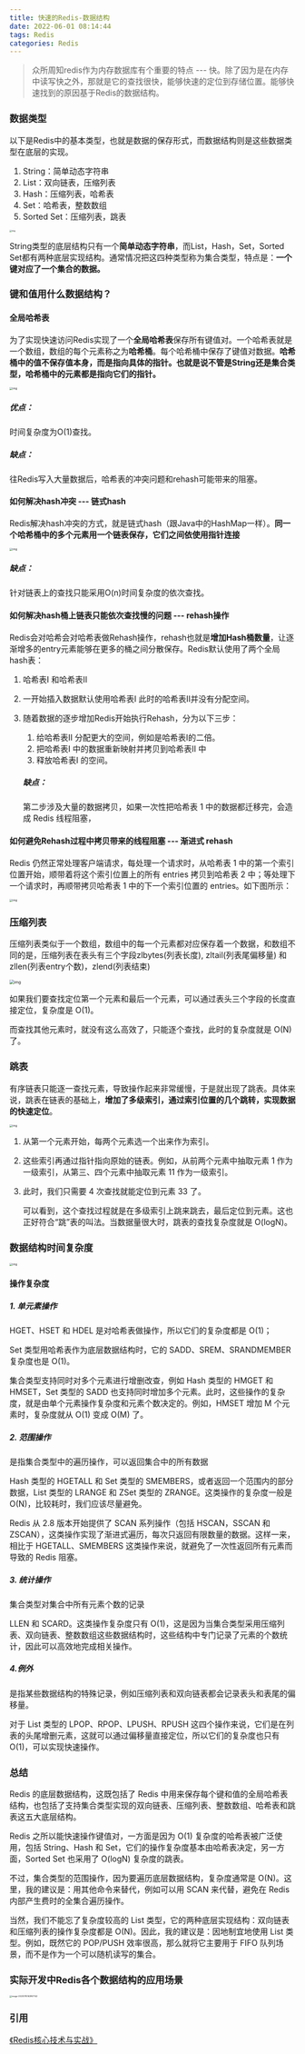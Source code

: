 ```yaml
---
title: 快速的Redis-数据结构
date: 2022-06-01 08:14:44
tags: Redis
categories: Redis 
---
```


> 众所周知redis作为内存数据库有个重要的特点 --- 快。除了因为是在内存中读写快之外，那就是它的查找很快，能够快速的定位到存储位置。能够快速找到的原因基于Redis的数据结构。

### 数据类型

以下是Redis中的基本类型，也就是数据的保存形式，而数据结构则是这些数据类型在底层的实现。

1. String：简单动态字符串
2. List：双向链表，压缩列表
3. Hash：压缩列表，哈希表
4. Set：哈希表，整数数组
5. Sorted Set：压缩列表，跳表

<img src="https://static001.geekbang.org/resource/image/82/01/8219f7yy651e566d47cc9f661b399f01.jpg" alt="img" style="zoom: 25%;" />

String类型的底层结构只有一个**简单动态字符串**，而List，Hash，Set，Sorted Set都有两种底层实现结构。通常情况把这四种类型称为集合类型，特点是：**一个键对应了一个集合的数据。**

### 键和值用什么数据结构？

#### 全局哈希表

为了实现快速访问Redis实现了一个**全局哈希表**保存所有键值对。一个哈希表就是一个数组，数组的每个元素称之为**哈希桶**。每个哈希桶中保存了键值对数据。**哈希桶中的值不保存值本身，而是指向具体的指针。也就是说不管是String还是集合类型，哈希桶中的元素都是指向它们的指针。**

<img src="https://cdn.jsdelivr.net/gh/wenPKtalk/pictures@master/blog/20220602/14_10/1cc8eaed5d1ca4e3cdbaa5a3d48dfb5f-20220602141007055.jpg" alt="img" style="zoom: 33%;" />



##### 优点：

时间复杂度为O(1)查找。

##### 缺点：

往Redis写入大量数据后，哈希表的冲突问题和rehash可能带来的阻塞。

#### 如何解决hash冲突 --- 链式hash

Redis解决hash冲突的方式，就是链式hash（跟Java中的HashMap一样）。**同一个哈希桶中的多个元素用一个链表保存，它们之间依使用指针连接**

<img src="https://static001.geekbang.org/resource/image/8a/28/8ac4cc6cf94968a502161f85d072e428.jpg" alt="img" style="zoom: 33%;" />

##### 缺点：

针对链表上的查找只能采用O(n)时间复杂度的依次查找。

#### 如何解决hash桶上链表只能依次查找慢的问题 --- rehash操作

Redis会对哈希会对哈希表做Rehash操作，rehash也就是**增加Hash桶数量**，让逐渐增多的entry元素能够在更多的桶之间分散保存。Redis默认使用了两个全局hash表：

1. 哈希表I  和哈希表II

2. 一开始插入数据默认使用哈希表I 此时的哈希表II并没有分配空间。

3. 随着数据的逐步增加Redis开始执行Rehash，分为以下三步：

   1. 给哈希表II 分配更大的空间，例如是哈希表I的二倍。
   2. 把哈希表I 中的数据重新映射并拷贝到哈希表II 中
   3. 释放哈希表I 的空间。

   ##### 缺点：

   第二步涉及大量的数据拷贝，如果一次性把哈希表 1 中的数据都迁移完，会造成 Redis 线程阻塞，

   

#### 如何避免Rehash过程中拷贝带来的线程阻塞 --- 渐进式 rehash

Redis 仍然正常处理客户端请求，每处理一个请求时，从哈希表 1 中的第一个索引位置开始，顺带着将这个索引位置上的所有 entries 拷贝到哈希表 2 中；等处理下一个请求时，再顺带拷贝哈希表 1 中的下一个索引位置的 entries。如下图所示：

<img src="https://static001.geekbang.org/resource/image/73/0c/73fb212d0b0928d96a0d7d6ayy76da0c.jpg" alt="img" style="zoom:33%;" />

### 压缩列表

压缩列表类似于一个数组，数组中的每一个元素都对应保存着一个数据，和数组不同的是，压缩列表在表头有三个字段zlbytes(列表长度), zltail(列表尾偏移量) 和 zllen(列表entry个数)，zlend(列表结束)

<img src="https://static001.geekbang.org/resource/image/95/a0/9587e483f6ea82f560ff10484aaca4a0.jpg" alt="img" style="zoom:50%;" />

如果我们要查找定位第一个元素和最后一个元素，可以通过表头三个字段的长度直接定位，复杂度是 O(1)。

而查找其他元素时，就没有这么高效了，只能逐个查找，此时的复杂度就是 O(N) 了。

### 跳表

有序链表只能逐一查找元素，导致操作起来非常缓慢，于是就出现了跳表。具体来说，跳表在链表的基础上，**增加了多级索引，通过索引位置的几个跳转，实现数据的快速定位**。

<img src="https://static001.geekbang.org/resource/image/1e/b4/1eca7135d38de2yy16681c2bbc4f3fb4.jpg" alt="img" style="zoom:33%;" />

1. 从第一个元素开始，每两个元素选一个出来作为索引。

2. 这些索引再通过指针指向原始的链表。例如，从前两个元素中抽取元素 1 作为一级索引，从第三、四个元素中抽取元素 11 作为一级索引。

3. 此时，我们只需要 4 次查找就能定位到元素 33 了。

   可以看到，这个查找过程就是在多级索引上跳来跳去，最后定位到元素。这也正好符合“跳”表的叫法。当数据量很大时，跳表的查找复杂度就是 O(logN)。

### 数据结构时间复杂度

<img src="https://static001.geekbang.org/resource/image/fb/f0/fb7e3612ddee8a0ea49b7c40673a0cf0.jpg" alt="img" style="zoom:33%;" />

#### 操作复杂度

##### 1. 单元素操作

HGET、HSET 和 HDEL 是对哈希表做操作，所以它们的复杂度都是 O(1)；

Set 类型用哈希表作为底层数据结构时，它的 SADD、SREM、SRANDMEMBER 复杂度也是 O(1)。

集合类型支持同时对多个元素进行增删改查，例如 Hash 类型的 HMGET 和 HMSET，Set 类型的 SADD 也支持同时增加多个元素。此时，这些操作的复杂度，就是由单个元素操作复杂度和元素个数决定的。例如，HMSET 增加 M 个元素时，复杂度就从 O(1) 变成 O(M) 了。

##### 2. 范围操作

是指集合类型中的遍历操作，可以返回集合中的所有数据

Hash 类型的 HGETALL 和 Set 类型的 SMEMBERS，或者返回一个范围内的部分数据，List 类型的 LRANGE 和 ZSet 类型的 ZRANGE。这类操作的复杂度一般是 O(N)，比较耗时，我们应该尽量避免。

Redis 从 2.8 版本开始提供了 SCAN 系列操作（包括 HSCAN，SSCAN 和 ZSCAN），这类操作实现了渐进式遍历，每次只返回有限数量的数据。这样一来，相比于 HGETALL、SMEMBERS 这类操作来说，就避免了一次性返回所有元素而导致的 Redis 阻塞。

##### 3. 统计操作

集合类型对集合中所有元素个数的记录

LLEN 和 SCARD。这类操作复杂度只有 O(1)，这是因为当集合类型采用压缩列表、双向链表、整数数组这些数据结构时，这些结构中专门记录了元素的个数统计，因此可以高效地完成相关操作。

##### 4.例外

是指某些数据结构的特殊记录，例如压缩列表和双向链表都会记录表头和表尾的偏移量。

对于 List 类型的 LPOP、RPOP、LPUSH、RPUSH 这四个操作来说，它们是在列表的头尾增删元素，这就可以通过偏移量直接定位，所以它们的复杂度也只有 O(1)，可以实现快速操作。

### 总结

Redis 的底层数据结构，这既包括了 Redis 中用来保存每个键和值的全局哈希表结构，也包括了支持集合类型实现的双向链表、压缩列表、整数数组、哈希表和跳表这五大底层结构。

Redis 之所以能快速操作键值对，一方面是因为 O(1) 复杂度的哈希表被广泛使用，包括 String、Hash 和 Set，它们的操作复杂度基本由哈希表决定，另一方面，Sorted Set 也采用了 O(logN) 复杂度的跳表。

不过，集合类型的范围操作，因为要遍历底层数据结构，复杂度通常是 O(N)。这里，我的建议是：用其他命令来替代，例如可以用 SCAN 来代替，避免在 Redis 内部产生费时的全集合遍历操作。

当然，我们不能忘了复杂度较高的 List 类型，它的两种底层实现结构：双向链表和压缩列表的操作复杂度都是 O(N)。因此，我的建议是：因地制宜地使用 List 类型。例如，既然它的 POP/PUSH 效率很高，那么就将它主要用于 FIFO 队列场景，而不是作为一个可以随机读写的集合。

### 实际开发中Redis各个数据结构的应用场景

<img src="https://cdn.jsdelivr.net/gh/wenPKtalk/pictures@master/blog/20230115/16_39/image-20230115163957142.png" alt="image-20230115163957142" style="zoom: 25%;" />



### 引用

[《Redis核心技术与实战》](https://time.geekbang.org/column/article/268253)

